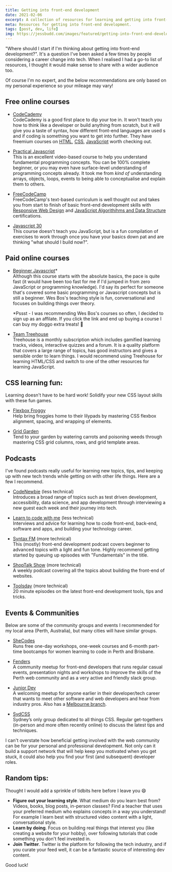 ```yaml
---
title: Getting into front-end development
date: 2021-02-06
excerpt: A collection of resources for learning and getting into front-end web development based on my personal experiences. Includes online courses, podcasts, meetups and tips.
meta: Resources for getting into front-end development.
tags: [post, dev, life]
img: https://jessbudd.com/images/featured/getting-into-front-end-development.png
---
```


<p class="subtitle">"Where should I start if I'm thinking about getting into front-end development?". It's a question I've been asked a few times by people considering a career change into tech. When I realised I had a go-to list of resources, I thought it would make sense to share with a wider audience too.  </p>

Of course I'm no expert, and the below recommendations are only based on my personal experience so your mileage may vary!

## Free online courses

- [CodeCademy](https://www.codecademy.com/) <br/>
  CodeCademy is a good first place to dip your toe in. It won't teach you how to think like a developer or build anything from scratch, but it will give you a taste of syntax, how different front-end languages are used s and if coding is something you want to get into further. They have freemium courses on [HTML](https://www.codecademy.com/learn/learn-html), [CSS](https://www.codecademy.com/learn/learn-css), [JavaScript](https://www.codecademy.com/learn/introduction-to-javascript) worth checking out.

- [Practical Javascript](https://watchandcode.com/p/practical-javascript) <br/>
  This is an excellent video-based course to help you understand fundamental programming concepts. You can be 100% complete beginner, or you may even have surface-level understanding of programming concepts already. It took me from _kind of_ understanding arrays, objects, loops, events to being able to conceptualise and explain them to others.

- [FreeCodeCamp](https://www.freecodecamp.org/learn) <br/>
  FreeCodeCamp's text-based curriculum is well thought out and takes you from start to finish of basic front-end development skills with [Responsive Web Design](https://www.freecodecamp.org/learn/responsive-web-design/) and [JavaScript Algorithihms and Data Structure](https://www.freecodecamp.org/learn/javascript-algorithms-and-data-structures/) certifications.

- [Javascript 30](https://JavaScript30.com/friend/FIREFLY) </br>
  This course doesn't teach you JavaScript, but is a fun compilation of exercises to work through once you have your basics down pat and are thinking "what should I build now?".

## Paid online courses

- [Beginner Javascript](https://BeginnerJavaScript.com/friend/FIREFLY)\* <br/>
  Although this course starts with the absolute basics, the pace is quite fast (it would have been too fast for me if I'd jumped in from zero JavaScript or programming knowledge). I'd say its perfect for someone that's covered some basic programming or Javascript concepts but is still a beginner. Wes Bos's teaching style is fun, conversational and focuses on building things over theory.

  <p class="warning--sml">*Pssst - I was recommending Wes Bos's courses so often, I decided to sign up as an affilate. If you click the link and end up buying a course I can buy my doggo extra treats! <span>	🐶 </span> </p>

- [Team Treehouse](https://teamtreehouse.com/) <br/>
  Treehouse is a monthly subscription which includes gamified learning tracks, videos, interactive quizzes and a forum. It is a quality platform that covers a large range of topics, has good instructors and gives a sensible order to learn things. I would recommend using Treehouse for learning HTML/CSS and switch to one of the other resources for learning JavaScript.

## CSS learning fun:

Learning doesn't have to be hard work! Solidify your new CSS layout skills with these fun games.

- [Flexbox Froggy](https://codepip.com/games/flexbox-froggy/) <br/>
  Help bring froggies home to their lilypads by mastering CSS flexbox alignment, spacing, and wrapping of elements.

- [Grid Garden](https://codepip.com/games/grid-garden/) <br/>
  Tend to your garden by watering carrots and poisoning weeds through mastering CSS grid columns, rows, and grid template areas.

## Podcasts

I've found podcasts really useful for learning new topics, tips, and keeping up with new tech trends while getting on with other life things. Here are a few I recommend.

- [CodeNewbie](https://www.codenewbie.org/podcast) (less technical) <br>
  Introduces a broad range of topics such as test driven development, accessibility, data science, and app development through interviewing a new guest each week and their journey into tech.

- [Learn to code with me](https://learntocodewith.me/podcast/) (less technical) <br/>
  Interviews and advice for learning how to code front-end, back-end, software and apps, and building your technology career.

- [Syntax FM](https://syntax.fm/) (more technical)<br/>
  This (mostly) front-end development podcast covers beginner to advanced topics with a light and fun tone. Highly recommend getting started by queuing up episodes with "Fundamentals" in the title.

- [ShopTalk Show](https://shoptalkshow.com/) (more technical)<br/>
  A weekly podcast covering all the topics about building the front-end of websites.

- [Toolsday](https://spec.fm/podcasts/toolsday) (more technical)<br/>
  20 minute episodes on the latest front-end development tools, tips and tricks.

## Events & Communities

Below are some of the community groups and events I recommended for my local area (Perth, Australia), but many cities will have similar groups.

- [SheCodes](https://shecodes.com.au/) <br>
  Runs free one-day workshops, one-week courses and 6-month part-time bootcamps for women learning to code in Perth and Brisbane.

- [Fenders](https://www.meetup.com/Front-End-Web-Developers-Perth/) <br>
  A community meetup for front-end developers that runs regular casual events, presentation nights and workshops to improve the skills of the Perth web community and as a very active and friendly slack group.

- [Junior Dev](https://www.meetup.com/Junior-Developers-Perth/) <br/>
  A welcoming meetup for anyone earlier in their developer/tech career that wants to meet other software and web developers and hear from industry pros. Also has a [Melbourne branch](https://www.meetup.com/en-AU/Junior-Developers-Melbourne/).

- [SydCSS](https://www.meetup.com/SydCSS/) <br/>
  Sydney’s only group dedicated to all things CSS. Regular get-togethers (in-person and more often recently online) to discuss the latest tips and techniques.

I can't overstate how beneficial getting involved with the web community can be for your personal and professional development. Not only can it build a support network that will help keep you motivated when you get stuck, it could also help you find your first (and subsequent) developer roles.

## Random tips:

Thought I would add a sprinkle of tidbits here before I leave you 😄

- **Figure out your learning style**. What medium do you learn best from? Videos, books, blog posts, in-person classes? Find a teacher that uses your preferred medium who explains concepts in a way you understand! For example I learn best with structured video content with a light, conversational style.
- **Learn by doing**. Focus on building real things that interest you (like creating a website for your hobby), over following tutorials that code something you don't feel invested in.
- **Join Twitter**. Twitter is the platform for following the tech industry, and if you curate your feed well, it can be a fantastic source of interesting dev content.

Good luck!

